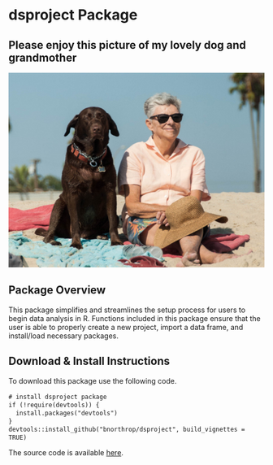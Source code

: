 # dsproject Package

## Please enjoy this picture of my lovely dog and grandmother

![image](mygals.jpg)

## Package Overview

This package simplifies and streamlines the setup process for users to begin data analysis in R. Functions included in this package ensure that the user is able to properly create a new project, import a data frame, and install/load necessary packages.

## Download & Install Instructions

To download this package use the following code.
```
# install dsproject package
if (!require(devtools)) {
  install.packages("devtools") 
}
devtools::install_github("bnorthrop/dsproject", build_vignettes = TRUE)
```

The source code is available [here](https://github.com/bnorthrop/dsproject).
